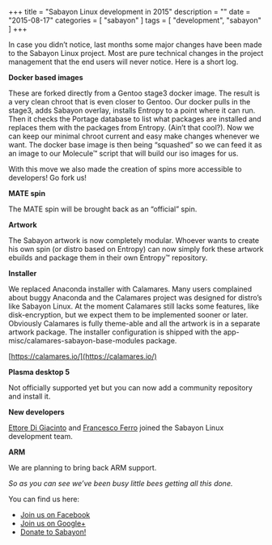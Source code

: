 +++
title = "Sabayon Linux development in 2015"
description = ""
date = "2015-08-17"
categories = [ "sabayon" ]
tags = [
"development",
"sabayon"
]
+++

In case you didn’t notice, last months some major changes have been made to
the Sabayon Linux project.
Most are pure technical changes in the project management
that the end users will never notice. Here is a short log.

**Docker based images**

These are forked directly from a Gentoo stage3 docker image.
The result is a very clean chroot that is even closer to Gentoo.
Our docker pulls in the stage3, adds Sabayon overlay,
installs Entropy to a point where it can run.
Then it checks the Portage database to list what packages are installed and
replaces them with the packages from Entropy. (Ain’t that cool?).
Now we can keep our minimal chroot current and easy make changes
whenever we want. The docker base image is then being “squashed”
so we can feed it as an image to our Molecule™ script that
will build our iso images for us.

With this move we also made the creation of spins more accessible to developers!
Go fork us!

**MATE spin**

The MATE spin will be brought back as an “official” spin.

**Artwork**

The Sabayon artwork is now completely modular.
Whoever wants to create his own spin (or distro based on Entropy)
can now simply fork these artwork ebuilds and
package them in their own Entropy™ repository.

**Installer**

We replaced Anaconda installer with Calamares.
Many users complained about buggy Anaconda and
the Calamares project was designed for distro’s like Sabayon Linux.
At the moment Calamares still lacks some features, like disk-encryption,
but we expect them to be implemented sooner or later.
Obviously Calamares is fully theme-able and
all the artwork is in a separate artwork package.
The installer configuration is shipped with the
app-misc/calamares-sabayon-base-modules package.

[https://calamares.io/](https://calamares.io/)

**Plasma desktop 5**

Not officially supported yet but you can now add a community repository and
install it.

**New developers**

[Ettore Di Giacinto](https://plus.google.com/u/0/+EttoreDiGiacinto/posts) and
[Francesco Ferro](https://plus.google.com/u/0/+FrancescoFerro26/posts)
joined the Sabayon Linux development team.

**ARM**

We are planning to bring back ARM support.

*So as you can see we’ve been busy little bees getting all this done.*

You can find us here:

* [Join us on Facebook](https://www.facebook.com/groups/36125411841)
* [Join us on Google+](https://plus.google.com/+sabayon)
* [Donate to Sabayon!](https://www.sabayon.org/donate)

